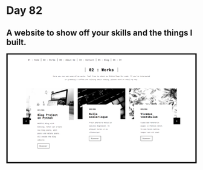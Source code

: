 # Day 82

## A website to show off your skills and the things I built.

![portfolio](portfolio.png)
